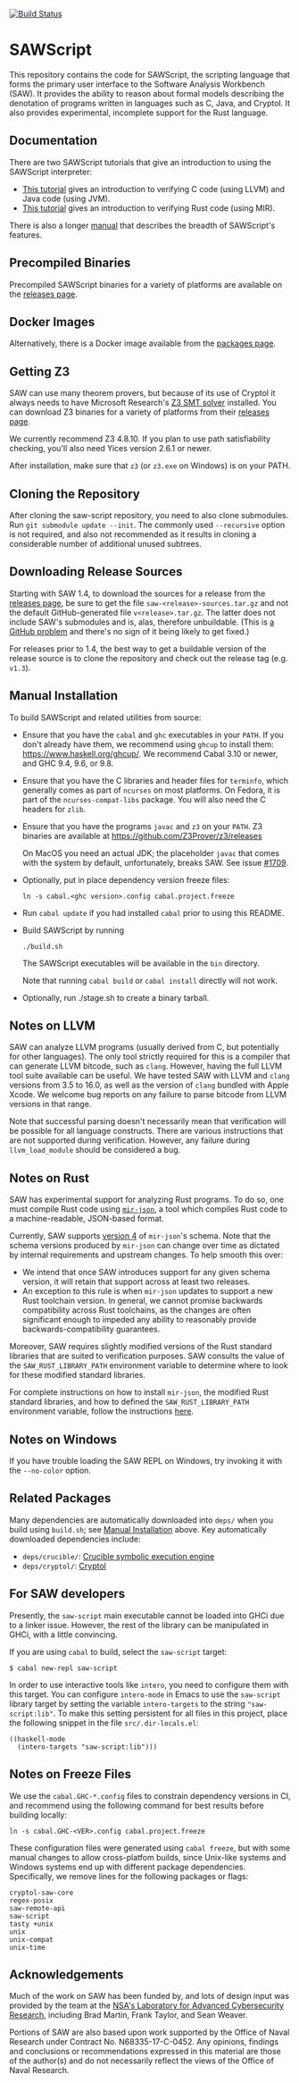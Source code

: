 [![Build Status](https://github.com/GaloisInc/saw-script/workflows/SAWScript/badge.svg)](https://github.com/GaloisInc/saw-script/actions?query=event%3Aschedule)

# SAWScript

This repository contains the code for SAWScript, the scripting
language that forms the primary user interface to the Software
Analysis Workbench (SAW). It provides the ability to reason about
formal models describing the denotation of programs written in
languages such as C, Java, and Cryptol. It also provides experimental,
incomplete support for the Rust language.

## Documentation

There are two SAWScript tutorials that give an introduction to using the
SAWScript interpreter:

* [This tutorial](https://github.com/GaloisInc/saw-script/blob/master/doc/pdfs/llvm-java-verification-with-saw.pdf) gives an
  introduction to verifying C code (using LLVM) and Java code (using JVM).
* [This tutorial](https://github.com/GaloisInc/saw-script/blob/master/doc/pdfs/rust-verification-with-saw.pdf)
  gives an introduction to verifying Rust code (using MIR).

There is also a longer
[manual](https://github.com/GaloisInc/saw-script/blob/master/doc/pdfs/saw-user-manual.pdf)
that describes the breadth of SAWScript's features.

## Precompiled Binaries

Precompiled SAWScript binaries for a variety of platforms are available
on the [releases
page](https://github.com/GaloisInc/saw-script/releases).

## Docker Images

Alternatively, there is a Docker image available from the [packages
page](https://github.com/orgs/GaloisInc/packages/container/package/saw).

## Getting Z3

SAW can use many theorem provers, but because of its use of Cryptol it
always needs to have Microsoft Research's [Z3 SMT
solver](https://github.com/Z3Prover/z3) installed.  You can download Z3
binaries for a variety of platforms from their [releases
page](https://github.com/Z3Prover/z3/releases).

We currently recommend Z3 4.8.10. If you plan to use path satisfiability
checking, you'll also need Yices version 2.6.1 or newer.

After installation, make sure that `z3` (or `z3.exe` on Windows)
is on your PATH.

## Cloning the Repository

After cloning the saw-script repository, you need to also clone
submodules.
Run `git submodule update --init`.
The commonly used `--recursive` option is not required, and also not
recommended as it results in cloning a considerable number of
additional unused subtrees.

## Downloading Release Sources

Starting with SAW 1.4, to download the sources for a release from the
[releases page](https://github.com/GaloisInc/saw-script/releases),
be sure to get the file `saw-<release>-sources.tar.gz` and not the
default GitHub-generated file `v<release>.tar.gz`.
The latter does not include SAW's submodules and is, alas, therefore
unbuildable.
(This is
[a GitHub problem](https://github.com/orgs/community/discussions/6003)
and there's no sign of it being likely to get fixed.)

For releases prior to 1.4, the best way to get a buildable version of
the release source is to clone the repository and check out the
release tag (e.g. `v1.3`).

## Manual Installation

To build SAWScript and related utilities from source:

  * Ensure that you have the `cabal` and `ghc` executables in your
    `PATH`. If you don't already have them, we recommend using `ghcup`
    to install them: <https://www.haskell.org/ghcup/>. We recommend
    Cabal 3.10 or newer, and GHC 9.4, 9.6, or 9.8.

  * Ensure that you have the C libraries and header files for
    `terminfo`, which generally comes as part of `ncurses` on most
    platforms. On Fedora, it is part of the `ncurses-compat-libs` package.
    You will also need the C headers for `zlib`.

  * Ensure that you have the programs `javac` and `z3` on your
    `PATH`. Z3 binaries are available at
    https://github.com/Z3Prover/z3/releases

    On MacOS you need an actual JDK; the placeholder `javac` that
    comes with the system by default, unfortunately, breaks SAW.
    See issue [#1709](https://github.com/GaloisInc/saw-script/issues/1709).

  * Optionally, put in place dependency version freeze files:

        ln -s cabal.<ghc version>.config cabal.project.freeze

  * Run `cabal update` if you had installed `cabal` prior to using this README.

  * Build SAWScript by running

        ./build.sh

    The SAWScript executables will be available in the `bin` directory.

    Note that running `cabal build` or `cabal install` directly will not work.

  * Optionally, run ./stage.sh to create a binary tarball.

## Notes on LLVM

SAW can analyze LLVM programs (usually derived from C, but potentially
for other languages). The only tool strictly required for this is a
compiler that can generate LLVM bitcode, such as `clang`. However,
having the full LLVM tool suite available can be useful. We have tested
SAW with LLVM and `clang` versions from 3.5 to 16.0, as well as the
version of `clang` bundled with Apple Xcode. We welcome bug reports on
any failure to parse bitcode from LLVM versions in that range.

Note that successful parsing doesn't necessarily mean that verification
will be possible for all language constructs. There are various
instructions that are not supported during verification. However,
any failure during `llvm_load_module` should be considered a bug.

## Notes on Rust

SAW has experimental support for analyzing Rust programs. To do so, one must
compile Rust code using [`mir-json`](https://github.com/GaloisInc/mir-json), a
tool which compiles Rust code to a machine-readable, JSON-based format.

Currently, SAW supports [version
4](https://github.com/GaloisInc/mir-json/blob/master/SCHEMA_CHANGELOG.md#4) of
`mir-json`'s schema. Note that the schema versions produced by `mir-json` can
change over time as dictated by internal requirements and upstream changes. To
help smooth this over:

* We intend that once SAW introduces support for any given schema version, it
  will retain that support across at least two releases.
* An exception to this rule is when `mir-json` updates to support a new Rust
  toolchain version. In general, we cannot promise backwards compatibility
  across Rust toolchains, as the changes are often significant enough to
  impeded any ability to reasonably provide backwards-compatibility guarantees.

Moreover, SAW requires slightly modified versions of the Rust standard
libraries that are suited to verification purposes. SAW consults the value of
the `SAW_RUST_LIBRARY_PATH` environment variable to determine where to look for
these modified standard libraries.

For complete instructions on how to install `mir-json`, the modified Rust
standard libraries, and how to defined the `SAW_RUST_LIBRARY_PATH` environment
variable, follow the instructions
[here](https://github.com/GaloisInc/mir-json#installation-instructions).

## Notes on Windows

If you have trouble loading the SAW REPL on Windows, try invoking it
with the `--no-color` option.

## Related Packages

Many dependencies are automatically downloaded into `deps/` when you
build using `build.sh`; see
[Manual Installation](#manual-installation) above. Key automatically
downloaded dependencies include:

* `deps/crucible/`:         [Crucible symbolic execution engine](https://github.com/GaloisInc/crucible)
* `deps/cryptol/`:          [Cryptol](https://github.com/GaloisInc/cryptol)

## For SAW developers

Presently, the `saw-script` main executable cannot be loaded into GHCi due to a
linker issue. However, the rest of the library can be manipulated in GHCi, with
a little convincing.

If you are using `cabal` to build, select the `saw-script` target:

```
$ cabal new-repl saw-script
```

In order to use interactive tools like `intero`, you need to configure them with
this target. You can configure `intero-mode` in Emacs to use the `saw-script`
library target by setting the variable `intero-targets` to the string
`"saw-script:lib"`. To make this setting persistent for all files in this
project, place the following snippet in the file `src/.dir-locals.el`:

```elisp
((haskell-mode
  (intero-targets "saw-script:lib")))
```

## Notes on Freeze Files

We use the `cabal.GHC-*.config` files to constrain dependency versions
in CI, and recommend using the following command for best results before
building locally:

```
ln -s cabal.GHC-<VER>.config cabal.project.freeze
```

These configuration files were generated using `cabal freeze`, but with
some manual changes to allow cross-platfom builds, since Unix-like
systems and Windows systems end up with different package dependencies.
Specifically, we remove lines for the following packages or flags:

```
cryptol-saw-core
regex-posix
saw-remote-api
saw-script
tasty +unix
unix
unix-compat
unix-time
```

## Acknowledgements

Much of the work on SAW has been funded by, and lots of design input was
provided by the team at the [NSA's Laboratory for Advanced Cybersecurity
Research](https://www.nsa.gov/Research/NSA-Mission-Oriented-Research/LAC/),
including Brad Martin, Frank Taylor, and Sean Weaver.

Portions of SAW are also based upon work supported by the Office
of Naval Research under Contract No. N68335-17-C-0452. Any opinions,
findings and conclusions or recommendations expressed in this
material are those of the author(s) and do not necessarily reflect
the views of the Office of Naval Research.
